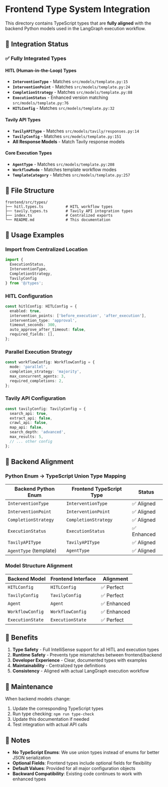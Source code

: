 # Frontend Type System Integration

This directory contains TypeScript types that are **fully aligned** with the backend Python models used in the LangGraph execution workflow.

## 🎯 Integration Status

### ✅ **Fully Integrated Types**

#### HITL (Human-in-the-Loop) Types
- **`InterventionType`** - Matches `src/models/template.py:15`
- **`InterventionPoint`** - Matches `src/models/template.py:24`
- **`CompletionStrategy`** - Matches `src/models/template.py:88`
- **`ExecutionStatus`** - Enhanced version matching `src/models/template.py:76`
- **`HITLConfig`** - Matches `src/models/template.py:32`

#### Tavily API Types
- **`TavilyAPIType`** - Matches `src/models/tavily/responses.py:14`
- **`TavilyConfig`** - Matches `src/models/template.py:151`
- **All Response Models** - Match Tavily response models

#### Core Execution Types
- **`AgentType`** - Matches `src/models/template.py:208`
- **`WorkflowMode`** - Matches template workflow modes
- **`TemplateCategory`** - Matches `src/models/template.py:257`

## 📁 File Structure

```
frontend/src/types/
├── hitl.types.ts          # HITL workflow types
├── tavily.types.ts        # Tavily API integration types
├── index.ts               # Centralized exports
└── README.md              # This documentation
```

## 🔄 Usage Examples

### Import from Centralized Location
```typescript
import { 
  ExecutionStatus, 
  InterventionType, 
  CompletionStrategy,
  TavilyConfig 
} from '@/types';
```

### HITL Configuration
```typescript
const hitlConfig: HITLConfig = {
  enabled: true,
  intervention_points: ['before_execution', 'after_execution'],
  intervention_type: 'approval',
  timeout_seconds: 300,
  auto_approve_after_timeout: false,
  required_fields: [],
};
```

### Parallel Execution Strategy
```typescript
const workflowConfig: WorkflowConfig = {
  mode: 'parallel',
  completion_strategy: 'majority',
  max_concurrent_agents: 3,
  required_completions: 2,
};
```

### Tavily API Configuration
```typescript
const tavilyConfig: TavilyConfig = {
  search_api: true,
  extract_api: false,
  crawl_api: false,
  map_api: false,
  search_depth: 'advanced',
  max_results: 5,
  // ... other config
};
```

## 🔗 Backend Alignment

### Python Enum → TypeScript Union Type Mapping

| Backend Python Enum | Frontend TypeScript Type | Status |
|---------------------|---------------------------|---------|
| `InterventionType` | `InterventionType` | ✅ Aligned |
| `InterventionPoint` | `InterventionPoint` | ✅ Aligned |
| `CompletionStrategy` | `CompletionStrategy` | ✅ Aligned |
| `ExecutionStatus` | `ExecutionStatus` | ✅ Enhanced |
| `TavilyAPIType` | `TavilyAPIType` | ✅ Aligned |
| `AgentType` (template) | `AgentType` | ✅ Aligned |

### Model Structure Alignment

| Backend Model | Frontend Interface | Alignment |
|---------------|-------------------|-----------|
| `HITLConfig` | `HITLConfig` | ✅ Perfect |
| `TavilyConfig` | `TavilyConfig` | ✅ Perfect |
| `Agent` | `Agent` | ✅ Enhanced |
| `WorkflowConfig` | `WorkflowConfig` | ✅ Enhanced |
| `ExecutionState` | `ExecutionState` | ✅ Perfect |

## 🚀 Benefits

1. **Type Safety** - Full IntelliSense support for all HITL and execution types
2. **Runtime Safety** - Prevents type mismatches between frontend/backend
3. **Developer Experience** - Clear, documented types with examples
4. **Maintainability** - Centralized type definitions
5. **Consistency** - Aligned with actual LangGraph execution workflow

## 🔧 Maintenance

When backend models change:

1. Update the corresponding TypeScript types
2. Run type checking: `npm run type-check`
3. Update this documentation if needed
4. Test integration with actual API calls

## 📝 Notes

- **No TypeScript Enums**: We use union types instead of enums for better JSON serialization
- **Optional Fields**: Frontend types include optional fields for flexibility
- **Default Values**: Provided for all major configuration objects
- **Backward Compatibility**: Existing code continues to work with enhanced types